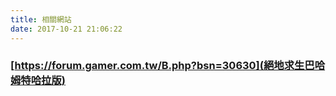 ```yaml
---
title: 相關網站
date: 2017-10-21 21:06:22
---
```

### [https://forum.gamer.com.tw/B.php?bsn=30630](絕地求生巴哈姆特哈拉版)
